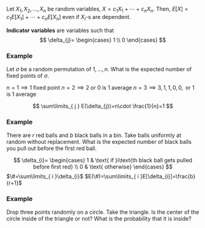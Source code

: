 Let $X_{1},X_{2},\dots,X_{n}$ be random variables, $X=c_{1}X_{1}+\cdots+c_{n}X_{n}$. Then, $E[X]=c_{1}E[X_{1}]+\cdots+c_{n}E[X_{n}]$ even if $X_{i}$-s are dependent.

**Indicator variables** are variables such that
$$
\delta_{j}=
\begin{cases}
1 \\
0
\end{cases}
$$

### Example
Let $\sigma$ be a random permutation of $1,\dots,n$. What is the expected number of fixed points of $\sigma$.

$n=1\implies1\text{ fixed point}$
$n=2\implies2\text{ or }0\text{ is }1\text{ average}$
$n=3\implies3,1,1,0,0,\text{ or }1\text{ is }1\text{ average}$

$$
\sum\limits_{ j } E(\delta_{j})=n\cdot \frac{1}{n}=1
$$

### Example
There are $r$ red balls and $b$ black balls in a bin. Take balls uniformly at random without replacement. What is the expected number of black balls you pull out before the first red ball.

$$
\delta_{i}=
\begin{cases}
1 & \text{ if }i\text{th black ball gets pulled before first red} \\
0 & \text{ otherwise}
\end{cases}
$$
$\#=\sum\limits_{ i }\delta_{i}$
$E(\#)=\sum\limits_{ i }E[\delta_{i}]=\frac{b}{r+1}$

### Example
Drop three points randomly on a circle. Take the triangle. Is the center of the circle inside of the triangle or not? What is the probability that it is inside?